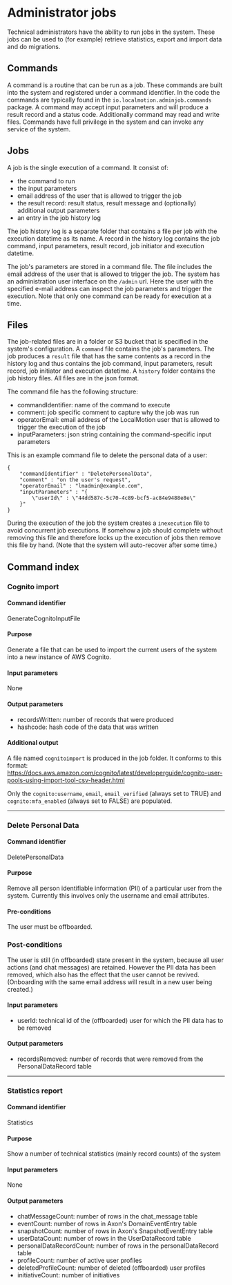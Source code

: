 # Administrator jobs

Technical administrators have the ability to run jobs in the system. These jobs can be used to (for example) retrieve statistics, 
export and import data and do migrations.

## Commands
A command is a routine that can be run as a job. These commands are built into the system and registered under a command identifier.
In the code the commands are typically found in the `io.localmotion.adminjob.commands` package.
A command may accept input parameters and will produce a result record and a status code. Additionally command may read and write files.
Commands have full privilege in the system and can invoke any service of the system.

## Jobs
A job is the single execution of a command. It consist of:
- the command to run
- the input parameters
- email address of the user that is allowed to trigger the job
- the result record: result status, result message and (optionally) additional output parameters
- an entry in the job history log

The job history log is a separate folder that contains a file per job with the execution datetime as its name. A record in the history log
contains the job command, input parameters, result record, job initiator and execution datetime.

The job's parameters are stored in a command file. The file includes the email address of the user that is allowed to trigger the job.
The system has an administration user interface on the `/admin` url. Here the user with the specified e-mail address can inspect the
job parameters and trigger the execution. Note that only one command can be ready for execution at a time.

## Files
The job-related files are in a folder or S3 bucket that is specified in the system's configuration. A `command` file contains the job's
parameters. The job produces a `result` file that has the same contents as a record in the history log and thus contains 
the job command, input parameters, result record, job initiator and execution datetime. A `history` folder contains the job
history files. All files are in the json format.

The command file has the following structure:
- commandIdentifier: name of the command to execute
- comment: job specific comment to capture why the job was run
- operatorEmail: email address of the LocalMotion user that is allowed to trigger the execution of the job
- inputParameters: json string containing the command-specific input parameters

This is an example command file to delete the personal data of a user:
```
{
    "commandIdentifier" : "DeletePersonalData",
    "comment" : "on the user's request",
    "operatorEmail" : "lmadmin@example.com",
    "inputParameters" : "{
        \"userId\" : \"44dd587c-5c70-4c89-bcf5-ac84e9488e8e\"
    }"
}
```

During the execution of the job the system creates a `inexecution` file to avoid concurrent job executions. If somehow a job should complete
without removing this file and therefore locks up the execution of jobs then remove this file by hand. (Note that the system will auto-recover after 
some time.)


## Command index

### Cognito import

#### Command identifier
GenerateCognitoInputFile

#### Purpose
Generate a file that can be used to import the current users of the system into a new instance of AWS Cognito.

#### Input parameters
None

#### Output parameters
- recordsWritten: number of records that were produced
- hashcode: hash code of the data that was written

#### Additional output
A file named `cognitoimport` is produced in the job folder. It conforms to this format: https://docs.aws.amazon.com/cognito/latest/developerguide/cognito-user-pools-using-import-tool-csv-header.html

Only the `cognito:username`, `email`, `email_verified` (always set to TRUE) and `cognito:mfa_enabled` (always set to FALSE) are populated.

---
### Delete Personal Data

#### Command identifier
DeletePersonalData

#### Purpose
Remove all person identifiable information (PII) of a particular user from the system. Currently this involves only the username and email attributes.

#### Pre-conditions
The user must be offboarded.

### Post-conditions
The user is still (in offboarded) state present in the system, because all user actions (and chat messages) are retained. However the PII data has been 
removed, which also has the effect that the user cannot be revived. (Onboarding with the same email address will result in a new user being created.)

#### Input parameters
- userId: technical id of the (offboarded) user for which the PII data has to be removed

#### Output parameters
- recordsRemoved: number of records that were removed from the PersonalDataRecord table

---
### Statistics report

#### Command identifier
Statistics

#### Purpose
Show a number of technical statistics (mainly record counts) of the system

#### Input parameters
None

#### Output parameters
- chatMessageCount: number of rows in the chat_message table
- eventCount: number of rows in Axon's DomainEventEntry table
- snapshotCount: number of rows in Axon's SnapshotEventEntry table
- userDataCount: number of rows in the UserDataRecord table
- personalDataRecordCount: number of rows in the personalDataRecord table
- profileCount: number of active user profiles
- deletedProfileCount: number of deleted (offboarded) user profiles
- initiativeCount: number of initiatives

